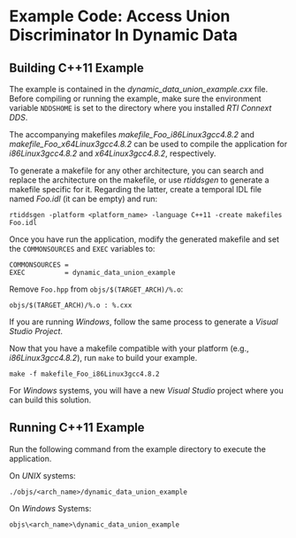 # Example Code: Access Union Discriminator In Dynamic Data

## Building C++11 Example
The example is contained in the *dynamic_data_union_example.cxx* file.
Before compiling or running the example, make sure the environment variable
`NDDSHOME` is set to the directory where you installed *RTI Connext DDS*.

The accompanying makefiles *makefile_Foo_i86Linux3gcc4.8.2* and
*makefile_Foo_x64Linux3gcc4.8.2* can be used to compile the application
for *i86Linux3gcc4.8.2* and *x64Linux3gcc4.8.2*, respectively.

To generate a makefile for any other architecture, you can search and
replace the architecture on the makefile, or use *rtiddsgen* to generate
a makefile specific for it. Regarding the latter, create a temporal IDL file
named *Foo.idl* (it can be empty) and run:
```
rtiddsgen -platform <platform_name> -language C++11 -create makefiles Foo.idl
```

Once you have run the application, modify the generated makefile and
set the `COMMONSOURCES` and `EXEC` variables to:
```
COMMONSOURCES =
EXEC          = dynamic_data_union_example
```

Remove `Foo.hpp` from `objs/$(TARGET_ARCH)/%.o`:
```
objs/$(TARGET_ARCH)/%.o : %.cxx
```

If you are running *Windows*, follow the same process to generate a *Visual
Studio Project*.

Now that you have a makefile compatible with your platform
(e.g., *i86Linux3gcc4.8.2*), run `make` to build your example.
```
make -f makefile_Foo_i86Linux3gcc4.8.2
```

For *Windows* systems, you will have a new *Visual Studio* project where you can
build this solution.

## Running C++11 Example
Run the following command from the example directory to execute the application.

On *UNIX* systems:
```
./objs/<arch_name>/dynamic_data_union_example
```

On *Windows* Systems:
```
objs\<arch_name>\dynamic_data_union_example
```
